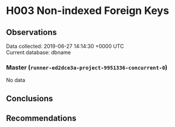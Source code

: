 # H003 Non-indexed Foreign Keys #

## Observations ##
Data collected: 2019-06-27 14:14:30 +0000 UTC  
Current database: dbname  

### Master (`runner-ed2dce3a-project-9951336-concurrent-0`) ###


No data


## Conclusions ##


## Recommendations ##

